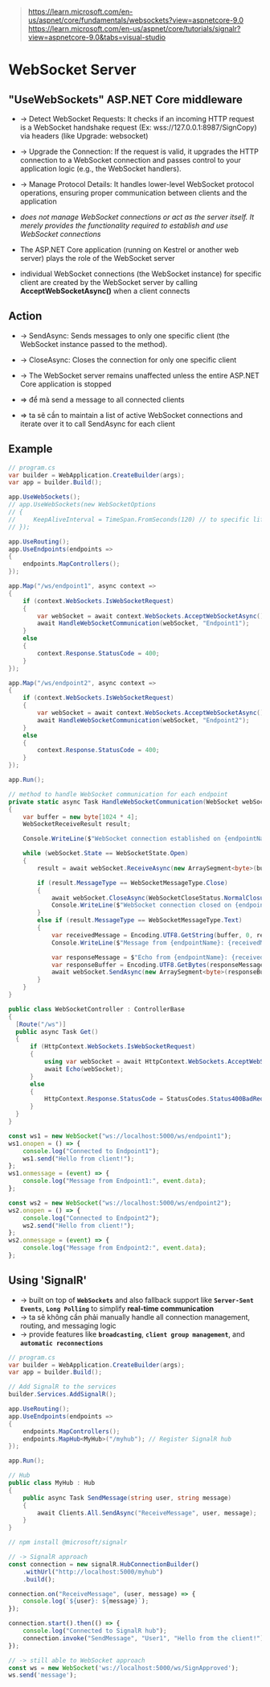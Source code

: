 > https://learn.microsoft.com/en-us/aspnet/core/fundamentals/websockets?view=aspnetcore-9.0
> https://learn.microsoft.com/en-us/aspnet/core/tutorials/signalr?view=aspnetcore-9.0&tabs=visual-studio

# WebSocket Server 

## "UseWebSockets" ASP.NET Core middleware
* -> Detect WebSocket Requests: It checks if an incoming HTTP request is a WebSocket handshake request (Ex: wss://127.0.0.1:8987/SignCopy) via headers (like Upgrade: websocket)
* -> Upgrade the Connection: If the request is valid, it upgrades the HTTP connection to a WebSocket connection and passes control to your application logic (e.g., the WebSocket handlers).
* -> Manage Protocol Details: It handles lower-level WebSocket protocol operations, ensuring proper communication between clients and the application

* _does not manage WebSocket connections or act as the server itself. It merely provides the functionality required to establish and use WebSocket connections_
* The ASP.NET Core application (running on Kestrel or another web server) plays the role of the WebSocket server
* individual WebSocket connections (the WebSocket instance) for specific client are created by the WebSocket server by calling **AcceptWebSocketAsync()** when a client connects

## Action
* -> SendAsync: Sends messages to only one specific client (the WebSocket instance passed to the method).
* -> CloseAsync: Closes the connection for only one specific client
* -> The WebSocket server remains unaffected unless the entire ASP.NET Core application is stopped

* => để mà send a message to all connected clients
* => ta sẽ cần to maintain a list of active WebSocket connections and iterate over it to call SendAsync for each client


## Example
```cs - ASP.NET Core
// program.cs
var builder = WebApplication.CreateBuilder(args);
var app = builder.Build();

app.UseWebSockets();
// app.UseWebSockets(new WebSocketOptions
// {
//     KeepAliveInterval = TimeSpan.FromSeconds(120) // to specific life time
// });

app.UseRouting();
app.UseEndpoints(endpoints =>
{
    endpoints.MapControllers();
});

app.Map("/ws/endpoint1", async context =>
{
    if (context.WebSockets.IsWebSocketRequest)
    {
        var webSocket = await context.WebSockets.AcceptWebSocketAsync();
        await HandleWebSocketCommunication(webSocket, "Endpoint1");
    }
    else
    {
        context.Response.StatusCode = 400;
    }
});

app.Map("/ws/endpoint2", async context =>
{
    if (context.WebSockets.IsWebSocketRequest)
    {
        var webSocket = await context.WebSockets.AcceptWebSocketAsync();
        await HandleWebSocketCommunication(webSocket, "Endpoint2");
    }
    else
    {
        context.Response.StatusCode = 400;
    }
});

app.Run();

// method to handle WebSocket communication for each endpoint
private static async Task HandleWebSocketCommunication(WebSocket webSocket, string endpointName)
{
    var buffer = new byte[1024 * 4];
    WebSocketReceiveResult result;

    Console.WriteLine($"WebSocket connection established on {endpointName}");

    while (webSocket.State == WebSocketState.Open)
    {
        result = await webSocket.ReceiveAsync(new ArraySegment<byte>(buffer), CancellationToken.None);

        if (result.MessageType == WebSocketMessageType.Close)
        {
            await webSocket.CloseAsync(WebSocketCloseStatus.NormalClosure, "Closing", CancellationToken.None);
            Console.WriteLine($"WebSocket connection closed on {endpointName}");
        }
        else if (result.MessageType == WebSocketMessageType.Text)
        {
            var receivedMessage = Encoding.UTF8.GetString(buffer, 0, result.Count);
            Console.WriteLine($"Message from {endpointName}: {receivedMessage}");

            var responseMessage = $"Echo from {endpointName}: {receivedMessage}";
            var responseBuffer = Encoding.UTF8.GetBytes(responseMessage);
            await webSocket.SendAsync(new ArraySegment<byte>(responseBuffer), WebSocketMessageType.Text, true, CancellationToken.None);
        }
    }
}
```
```cs - hoặc ta cũng có thể làm kiểu này
public class WebSocketController : ControllerBase
{
  [Route("/ws")]
  public async Task Get()
  {
      if (HttpContext.WebSockets.IsWebSocketRequest)
      {
          using var webSocket = await HttpContext.WebSockets.AcceptWebSocketAsync();
          await Echo(webSocket);
      }
      else
      {
          HttpContext.Response.StatusCode = StatusCodes.Status400BadRequest;
      }
  }
}
```

```javascript - to connect from a web client to these endpoints
const ws1 = new WebSocket("ws://localhost:5000/ws/endpoint1");
ws1.onopen = () => {
    console.log("Connected to Endpoint1");
    ws1.send("Hello from client!");
};
ws1.onmessage = (event) => {
    console.log("Message from Endpoint1:", event.data);
};

const ws2 = new WebSocket("ws://localhost:5000/ws/endpoint2");
ws2.onopen = () => {
    console.log("Connected to Endpoint2");
    ws2.send("Hello from client!");
};
ws2.onmessage = (event) => {
    console.log("Message from Endpoint2:", event.data);
};
```

## Using 'SignalR'
* -> built on top of **`WebSockets`** and also fallback support like **`Server-Sent Events`**, **`Long Polling`** to simplify **real-time communication**
* -> ta sẽ không cần phải manually handle all connection management, routing, and messaging logic
* -> provide features like **`broadcasting`**, **`client group management`**, and **`automatic reconnections`**

```cs - SignalR
// program.cs
var builder = WebApplication.CreateBuilder(args);
var app = builder.Build();

// Add SignalR to the services
builder.Services.AddSignalR();

app.UseRouting();
app.UseEndpoints(endpoints =>
{
    endpoints.MapControllers();
    endpoints.MapHub<MyHub>("/myhub"); // Register SignalR hub
});

app.Run();

// Hub
public class MyHub : Hub
{
    public async Task SendMessage(string user, string message)
    {
        await Clients.All.SendAsync("ReceiveMessage", user, message);
    }
}

```

```javascript
// npm install @microsoft/signalr

// -> SignalR approach
const connection = new signalR.HubConnectionBuilder()
    .withUrl("http://localhost:5000/myhub")
    .build();

connection.on("ReceiveMessage", (user, message) => {
    console.log(`${user}: ${message}`);
});

connection.start().then(() => {
    console.log("Connected to SignalR hub");
    connection.invoke("SendMessage", "User1", "Hello from the client!");
});

// -> still able to WebSocket approach
const ws = new WebSocket('ws://localhost:5000/ws/SignApproved');
ws.send('message');
```